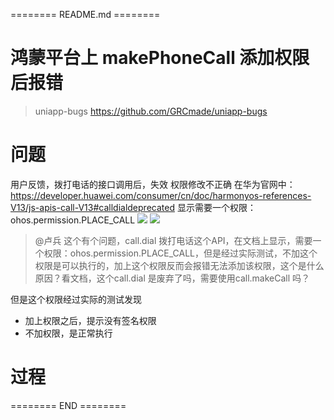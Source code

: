 

======== README.md ======== 

# 鸿蒙平台上 makePhoneCall 添加权限后报错
> uniapp-bugs https://github.com/GRCmade/uniapp-bugs

# 问题
用户反馈，拨打电话的接口调用后，失效
权限修改不正确
在华为官网中： https://developer.huawei.com/consumer/cn/doc/harmonyos-references-V13/js-apis-call-V13#calldialdeprecated 
显示需要一个权限：ohos.permission.PLACE_CALL
![](https://yuhepicgo.oss-cn-beijing.aliyuncs.com/20250208111508185.png)
![](https://yuhepicgo.oss-cn-beijing.aliyuncs.com/undefined20250208113558853.png)
> @卢兵 这个有个问题，call.dial 拨打电话这个API，在文档上显示，需要一个权限：ohos.permission.PLACE_CALL，但是经过实际测试，不加这个权限是可以执行的，加上这个权限反而会报错无法添加该权限，这个是什么原因？看文档，这个call.dial 是废弃了吗，需要使用call.makeCall 吗？


但是这个权限经过实际的测试发现
- 加上权限之后，提示没有签名权限
- 不加权限，是正常执行

# 过程

======== END ========


